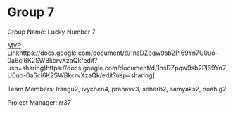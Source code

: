 # Group 7
Group Name: Lucky Number 7

[MVP Link]([[http://cs196.cs.illinois.edu](https://docs.google.com/document/d/1nsDZpqw9sb2Pl69Yn7U0uo-0a6cl6K2SWBkcrvXzaQk/edit?usp=sharing)https://docs.google.com/document/d/1nsDZpqw9sb2Pl69Yn7U0uo-0a6cl6K2SWBkcrvXzaQk/edit?usp=sharing)https://docs.google.com/document/d/1nsDZpqw9sb2Pl69Yn7U0uo-0a6cl6K2SWBkcrvXzaQk/edit?usp=sharing)https://docs.google.com/document/d/1nsDZpqw9sb2Pl69Yn7U0uo-0a6cl6K2SWBkcrvXzaQk/edit?usp=sharing]

Team Members:  lrangu2, ivychen4, pranavv3, seherb2, samyaks2, noahig2

Project Manager: rr37

